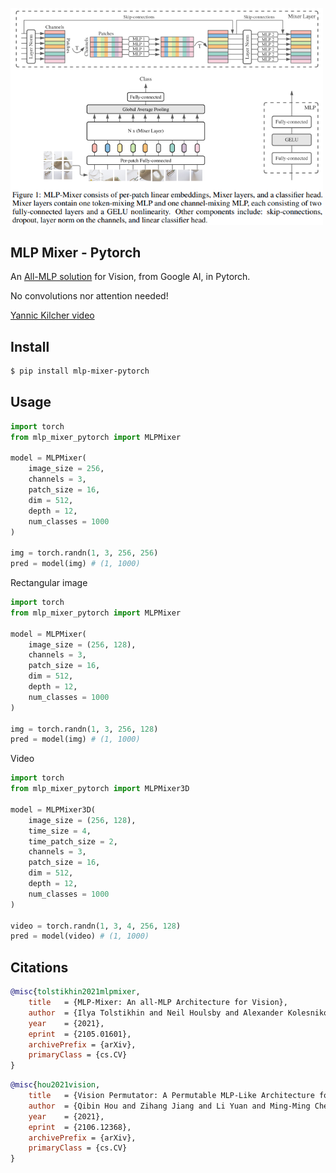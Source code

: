 <img src="./mlp-mixer.png" width="500px"></img>

## MLP Mixer - Pytorch

An <a href="https://arxiv.org/abs/2105.01601">All-MLP solution</a> for Vision, from Google AI, in Pytorch.

No convolutions nor attention needed!

<a href="https://youtu.be/7K4Z8RqjWIk">Yannic Kilcher video</a>

## Install

```bash
$ pip install mlp-mixer-pytorch
```

## Usage

```python
import torch
from mlp_mixer_pytorch import MLPMixer

model = MLPMixer(
    image_size = 256,
    channels = 3,
    patch_size = 16,
    dim = 512,
    depth = 12,
    num_classes = 1000
)

img = torch.randn(1, 3, 256, 256)
pred = model(img) # (1, 1000)
```

Rectangular image

```python
import torch
from mlp_mixer_pytorch import MLPMixer

model = MLPMixer(
    image_size = (256, 128),
    channels = 3,
    patch_size = 16,
    dim = 512,
    depth = 12,
    num_classes = 1000
)

img = torch.randn(1, 3, 256, 128)
pred = model(img) # (1, 1000)
```

Video

```python
import torch
from mlp_mixer_pytorch import MLPMixer3D

model = MLPMixer3D(
    image_size = (256, 128),
    time_size = 4,
    time_patch_size = 2,
    channels = 3,
    patch_size = 16,
    dim = 512,
    depth = 12,
    num_classes = 1000
)

video = torch.randn(1, 3, 4, 256, 128)
pred = model(video) # (1, 1000)
```

## Citations

```bibtex
@misc{tolstikhin2021mlpmixer,
    title   = {MLP-Mixer: An all-MLP Architecture for Vision},
    author  = {Ilya Tolstikhin and Neil Houlsby and Alexander Kolesnikov and Lucas Beyer and Xiaohua Zhai and Thomas Unterthiner and Jessica Yung and Daniel Keysers and Jakob Uszkoreit and Mario Lucic and Alexey Dosovitskiy},
    year    = {2021},
    eprint  = {2105.01601},
    archivePrefix = {arXiv},
    primaryClass = {cs.CV}
}
```

```bibtex
@misc{hou2021vision,
    title   = {Vision Permutator: A Permutable MLP-Like Architecture for Visual Recognition},
    author  = {Qibin Hou and Zihang Jiang and Li Yuan and Ming-Ming Cheng and Shuicheng Yan and Jiashi Feng},
    year    = {2021},
    eprint  = {2106.12368},
    archivePrefix = {arXiv},
    primaryClass = {cs.CV}
}
```

